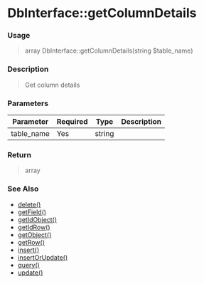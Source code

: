 
# DbInterface::getColumnDetails 

### Usage

> array DbInterface::getColumnDetails(string $table_name)

### Description

> Get column details

### Parameters

Parameter | Required | Type | Description
------------- |------------- |------------- |------------- 
table_name | Yes | string |

### Return
> array 
### See Also

* [delete()](delete.md)
* [getField()](getfield.md)
* [getIdObject()](getidobject.md)
* [getIdRow()](getidrow.md)
* [getObject()](getobject.md)
* [getRow()](getrow.md)
* [insert()](insert.md)
* [insertOrUpdate()](insertorupdate.md)
* [query()](query.md)
* [update()](update.md)


